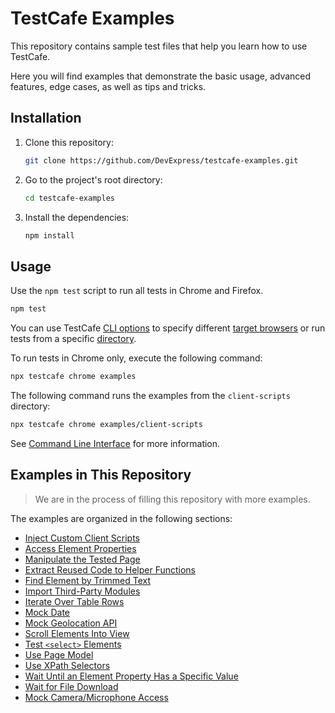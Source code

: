 # TestCafe Examples

This repository contains sample test files that help you learn how to use TestCafe.

Here you will find examples that demonstrate the basic usage, advanced features, edge cases, as well as tips and tricks.

## Installation

1. Clone this repository:

    ```sh
    git clone https://github.com/DevExpress/testcafe-examples.git
    ```

2. Go to the project's root directory:

    ```sh
    cd testcafe-examples
    ```

3. Install the dependencies:

    ```sh
    npm install
    ```

## Usage

Use the `npm test` script to run all tests in Chrome and Firefox.

```sh
npm test
```

You can use TestCafe [CLI options](https://devexpress.github.io/testcafe/documentation/using-testcafe/command-line-interface.html) to specify different [target browsers](https://devexpress.github.io/testcafe/documentation/using-testcafe/command-line-interface.html#browser-list) or run tests from a specific [directory](https://devexpress.github.io/testcafe/documentation/using-testcafe/command-line-interface.html#file-pathglob-pattern).

To run tests in Chrome only, execute the following command:

```sh
npx testcafe chrome examples
```

The following command runs the examples from the `client-scripts` directory:

```sh
npx testcafe chrome examples/client-scripts
```

See [Command Line Interface](https://devexpress.github.io/testcafe/documentation/using-testcafe/command-line-interface.html) for more information.

## Examples in This Repository

> We are in the process of filling this repository with more examples.

The examples are organized in the following sections:

* [Inject Custom Client Scripts](examples/client-scripts/)
* [Access Element Properties](examples/element-properties/)
* [Manipulate the Tested Page](examples/page-manipulation/)
* [Extract Reused Code to Helper Functions](examples/extract-code-to-helpers)
* [Find Element by Trimmed Text](examples/find-element-by-trimmed-text)
* [Import Third-Party Modules](examples/import-third-party-modules)
* [Iterate Over Table Rows](examples/iterate-over-table-rows)
* [Mock Date](examples/mock-date)
* [Mock Geolocation API](examples/mock-geolocation-api)
* [Scroll Elements Into View](examples/scroll)
* [Test `<select>` Elements](examples/test-select-elements)
* [Use Page Model](examples/use-page-model)
* [Use XPath Selectors](examples/use-xpath-selectors)
* [Wait Until an Element Property Has a Specific Value](examples/wait-for-element-property-value)
* [Wait for File Download](examples/wait-for-file-download)
* [Mock Camera/Microphone Access](dedicated-examples/mock-camera-microphone-access)
